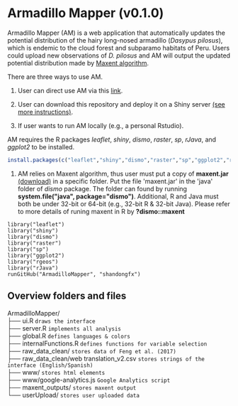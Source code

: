 Armadillo Mapper (v0.1.0)
=========================

Armadillo Mapper (AM) is a web application that automatically updates
the potential distribution of the hairy long-nosed armadillo (*Dasypus
pilosus*), which is endemic to the cloud forest and subparamo habitats
of Peru. Users could upload new observations of *D. pilosus* and AM will
output the updated potential distribution made by [Maxent
algorithm](version%203.3.3k;%20https://biodiversityinformatics.amnh.org/open_source/maxent/).

There are three ways to use AM.

1.  User can direct use AM via this
    [link](http://armadillomapper.fengxiao.info).

2.  User can download this repository and deploy it on a Shiny server
    [(see more instructions)](https://shiny.rstudio.com/deploy/).

3.  If user wants to run AM locally (e.g., a personal Rstudio).


AM requires the R packages *leaflet*, *shiny*, *dismo*,
    *raster*, *sp*, *rJava*, and *ggplot2* to be installed.

```r
install.packages(c("leaflet","shiny","dismo","raster","sp","ggplot2","rgeos","rJava"))
```

1.  AM relies on Maxent algorithm, thus user must put a copy of
    **maxent.jar**
    [(download)](https://github.com/mrmaxent/Maxent/tree/master/ArchivedReleases/3.3.3k)
    in a specific folder. Put the file 'maxent.jar' in the 'java' folder
    of *dismo* package. The folder can found by running
    **system.file("java", package="dismo")**. Additional, R and Java
    must both be under 32-bit or 64-bit (e.g., 32-bit R & 32-bit Java).
    Please refer to more details of runing maxent in R by
    **?dismo::maxent**

<!-- -->

    library("leaflet")
    library("shiny")
    library("dismo")
    library("raster")
    library("sp")
    library("ggplot2")
    library("rgeos")
    library("rJava")
    runGitHub("ArmadilloMapper", "shandongfx")

Overview folders and files
------------------------------------------

ArmadilloMapper/  
├── ui.R `draws the interface`  
├── server.R `implements all analysis`  
├── global.R `defines languages & colors`  
├── internalFunctions.R            `defines functions for variable selection`   
├── raw\_data\_clean/ `stores data of Feng et al. (2017)`  
├── raw\_data\_clean/web translation\_v2.csv
`stores strings of the interface (English/Spanish)`  
├── www/ `stores html elements`  
├── www/google-analytics.js `Google Analytics script`  
├── maxent\_outputs/ `stores maxent output`  
└── userUpload/ `stores user uploaded data`
